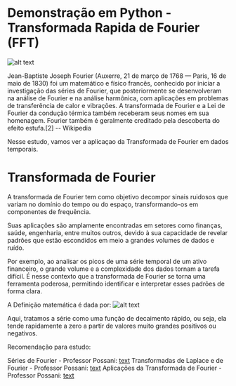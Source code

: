# **Demonstração em Python - Transformada Rapida de Fourier (FFT)**

![alt text](image.png)

Jean-Baptiste Joseph Fourier (Auxerre, 21 de março de 1768 — Paris, 16 de maio de 1830) foi um matemático e físico francês, conhecido por iniciar a investigação das séries de Fourier, que posteriormente se desenvolveram na análise de Fourier e na análise harmônica, com aplicações em problemas de transferência de calor e vibrações. A transformada de Fourier e a Lei de Fourier da condução térmica também receberam seus nomes em sua homenagem. Fourier também é geralmente creditado pela descoberta do efeito estufa.[2] -- Wikipedia


Nesse estudo, vamos ver a aplicaçao da Transformada de Fourier em dados temporais. 


# Transformada de Fourier

A transformada de Fourier tem como objetivo decompor sinais ruidosos que variam no domínio do tempo ou do espaço, transformando-os em componentes de frequência.

Suas aplicações são amplamente encontradas em setores como finanças, saúde, engenharia, entre muitos outros, devido à sua capacidade de revelar padrões que estão escondidos em meio a grandes volumes de dados e ruído.

Por exemplo, ao analisar os picos de uma série temporal de um ativo financeiro, o grande volume e a complexidade dos dados tornam a tarefa difícil. É nesse contexto que a transformada de Fourier se torna uma ferramenta poderosa, permitindo identificar e interpretar esses padrões de forma clara.


A Definição matemática é dada por: 
![alt text](image-1.png)

Aqui, tratamos a série como uma função de decaimento rápido, ou seja, ela tende rapidamente a zero a partir de valores muito grandes positivos ou negativos.


Recomendação para estudo: 

Séries de Fourier - Professor Possani: [text](https://www.youtube.com/watch?v=Wp0jZeBQfxI)
Transformadas de Laplace e de Fourier - Professor Possani: [text](https://www.youtube.com/watch?v=vncQ5m3dlH8)
Aplicações da Transformada de Fourier - Professor Possani: [text](https://www.youtube.com/watch?v=xb5wdbdztGE)


